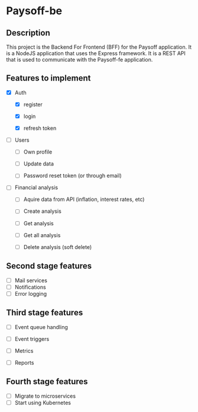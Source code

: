 # Paysoff-be

## Description

This project is the Backend For Frontend (BFF) for the Paysoff application. It is a NodeJS application that uses the Express framework. It is a REST API that is used to communicate with the Paysoff-fe application.

## Features to implement

- [x] Auth

  - [x] register

  - [x] login

  - [x] refresh token

- [ ] Users
  - [ ] Own profile

  - [ ] Update data

  - [ ] Password reset token (or through email)

- [ ] Financial analysis
  - [ ] Aquire data from API (inflation,
  interest rates, etc)
  - [ ] Create analysis

  - [ ] Get analysis

  - [ ] Get all analysis

  - [ ] Delete analysis (soft delete)

## Second stage features

- [ ] Mail services
- [ ] Notifications
- [ ] Error logging

## Third stage features

- [ ] Event queue handling
- [ ] Event triggers

- [ ] Metrics

- [ ] Reports

## Fourth stage features

- [ ] Migrate to microservices
- [ ] Start using Kubernetes

